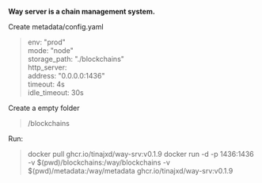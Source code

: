 **Way server is a chain management system.**

Create metadata/config.yaml  
>env: "prod"  
mode: "node"  
storage_path: "./blockchains"  
http_server:  
  address: "0.0.0.0:1436"  
  timeout: 4s  
  idle_timeout: 30s  
  
Create a empty folder 
>/blockchains  
  
Run: 
>docker pull ghcr.io/tinajxd/way-srv:v0.1.9
>docker run -d -p 1436:1436 -v $(pwd)/blockchains:/way/blockchains -v $(pwd)/metadata:/way/metadata ghcr.io/tinajxd/way-srv:v0.1.9
